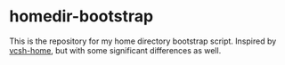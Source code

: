 homedir-bootstrap
=================

This is the repository for my home directory bootstrap script. Inspired by
[vcsh-home](https://github.com/vdemeester/vcsh-home.git), but with some
significant differences as well.

